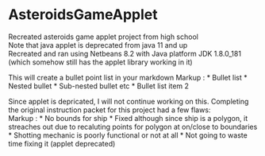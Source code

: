 # AsteroidsGameApplet

Recreated asteroids game applet project from high school  
Note that java applet is deprecated from java 11 and up  
Recreated and ran using Netbeans 8.2 with Java platform JDK 1.8.0_181 (which somehow still has the applet library working in it)
  
 This will create a bullet point list in your markdown
 Markup : * Bullet list
              * Nested bullet
                  * Sub-nested bullet etc
          * Bullet list item 2
  
  
Since applet is depricated, I will not continue working on this. Completing the original instruction packet for this project had a few flaws:  
Markup : * No bounds for ship
              * Fixed although since ship is a polygon, it streaches out due to recaluting points for polygon at on/close to boundaries 
         * Shotting mechanic is poorly functional or not at all
              * Not going to waste time fixing it (applet deprecated)

